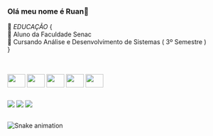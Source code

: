 ### Olá meu nome é Ruan👋 <br>
📒 <i>EDUCAÇÃO</i> {<br>
📌 Aluno da Faculdade Senac <br>
📌 Cursando Análise e Desenvolvimento de Sistemas ( 3º Semestre ) <br>
}
##
<div style="display: inline_block"><br>
  <img align="center" height="30" width="40" src="https://cdn.jsdelivr.net/gh/devicons/devicon/icons/html5/html5-original.svg" />
  <img align="center" height="30" width="40" src="https://cdn.jsdelivr.net/gh/devicons/devicon/icons/css3/css3-original.svg" />
  <img align="center" height="30" width="40" src="https://cdn.jsdelivr.net/gh/devicons/devicon/icons/php/php-original.svg" />
  <img align="center" height="30" width="40" src="https://cdn.jsdelivr.net/gh/devicons/devicon/icons/javascript/javascript-original.svg" />
  <img align="center" height="30" width="40" src="https://cdn.jsdelivr.net/gh/devicons/devicon/icons/java/java-original.svg" />
</div>

  ##
  
 <a href="https://instagram.com/ruanzinho.03" target="_blank"><img src="https://img.shields.io/badge/-Instagram-%23E4405F?style=for-the-badge&logo=instagram&logoColor=white" target="_blank"></a> 
<a href = "mailto:ruanhenri68@gmail.com"><img src="https://img.shields.io/badge/-Gmail-%23333?style=for-the-badge&logo=gmail&logoColor=white" target="_blank"></a>
  <a href="https://www.linkedin.com/in/ruan-henrique-marques-de-moura-ba6302256" target="_blank"><img src="https://img.shields.io/badge/-LinkedIn-%230077B5?style=for-the-badge&logo=linkedin&logoColor=white" target="_blank"></a>
  
##

![Snake animation](https://github.com/RuanHenrique2003/RuanHenrique2003/blob/output/github-contribution-grid-snake.svg)





<!--
**RuanHenrique2003/RuanHenrique2003** is a ✨ _special_ ✨ repository because its `README.md` (this file) appears on your GitHub profile.


